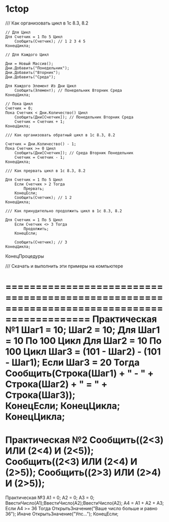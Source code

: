 # 1ctop
  /// Как организовать цикл в 1с 8.3, 8.2
 
    // Для Цикл
    Для Счетчик = 1 По 5 Цикл
        Сообщить(Счетчик); // 1 2 3 4 5
    КонецЦикла;
 
    // Для Каждого Цикл
 
    Дни = Новый Массив();
    Дни.Добавить("Понедельник");
    Дни.Добавить("Вторник");
    Дни.Добавить("Среда");
 
    Для Каждого Элемент Из Дни Цикл
        Сообщить(Элемент); // Понедельник Вторник Среда
    КонецЦикла;
 
    // Пока Цикл
    Счетчик = 0;
    Пока Счетчик < Дни.Количество() Цикл        
        Сообщить(Дни[Счетчик]); // Понедельник Вторник Среда
        Счетчик = Счетчик + 1;     
    КонецЦикла;     
 
    /// Как организовать обратный цикл в 1с 8.3, 8.2     
 
    Счетчик = Дни.Количество() - 1;     
    Пока Счетчик >= 0 Цикл
        Сообщить(Дни[Счетчик]); // Среда Вторник Понедельник
        Счетчик = Счетчик - 1;
    КонецЦикла;
 
    /// Как прервать цикл в 1с 8.3, 8.2
 
    Для Счетчик = 1 По 5 Цикл
        Если Счетчик > 2 Тогда
            Прервать;
        КонецЕсли;
        Сообщить(Счетчик); // 1 2
    КонецЦикла;
 
    /// Как принудительно продолжить цикл в 1с 8.3, 8.2
 
    Для Счетчик = 1 По 5 Цикл
        Если Счетчик <> 3 Тогда
            Продолжить;
        КонецЕсли;
 
        Сообщить(Счетчик); // 3
    КонецЦикла;   
 
КонецПроцедуры
 
/// Скачать и выполнить эти примеры на компьютере

============================================================================================
Практическая №1
Шаг1 = 10;
Шаг2 = 10;
Для Шаг1 = 10 По 100 Цикл
	Для Шаг2 = 10 По 100 Цикл
		Шаг3 = (101 - Шаг2) - (101 - Шаг1);
		Если Шаг3 = 20 Тогда          
			Сообщить(Строка(Шаг1) + " - " + Строка(Шаг2) + " = " + Строка(Шаг3));			
		КонецЕсли;
	КонецЦикла;
КонецЦикла;
==============================================================================================
Практическая №2
Сообщить((2<3) ИЛИ (2<4) И (2<5));
Сообщить((2<3) ИЛИ (2<4) И (2>5));
Сообщить((2>3) ИЛИ (2>4) И (2>5));
=============================================================================================
Практическая №3
А1 = 0; А2 = 0; А3 = 0;
ВвестиЧисло(А1);ВвестиЧисло(А2);ВвестиЧисло(А2);
А4 = А1 + А2 + А3;
Если А4 >= 36 Тогда 
	ОткрытьЗначение("Ваше число больше и равно 36");
Иначе
	ОткрытьЗначение("Упс...");
КонецЕсли;
